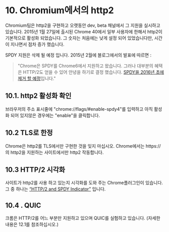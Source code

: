 # 10. Chromium에서의 http2

Chromium팀은 http2을 구현하고 오랫동안 dev, beta 채널에서 그 지원을 실시하고 있습니다. 2015년 1월 27일에 출시된 Chrome 40에서 일부 사용자에 한해서 http2이 기본적으로 활성화 되었습니다. 그 숫자는 처음에는 낮게 설정 되어 있었습니다만, 시간이 지나면서 점차 증가 했습니다.

SPDY 지원은 삭제 될 예정 입니다. 2015년 2월에 블로그에서의 발표에 따르면 :

> "Chrome은 SPDY를 Chrome6에서 지원하고 왔습니다. 그러나 대부분의 혜택은 HTTP/2도 얻을 수 있어 안녕을 하기로 결정 했습니다. [SPDY을 2016년 초에 제거 할 예정](https://blog.chromium.org/2015/02/hello-http2-goodbye-spdy.html)입니다."

## 10.1. http2 활성화 확인

브라우저의 주소 표시줄에 "chrome://flags/\#enable-spdy4"를 입력하고 아직 활성화 되어 있지않은 경우에는 "enable"을 클릭합니다.

## 10.2 TLS로 한정

Chrome은 http2를 TLS에서만 구현한 것을 잊지 마십시오. Chrome에서는 https://의 http2을 지원하는 사이트에서만 http2 작동합니다.

## 10.3 HTTP/2 시각화

사이트가 http2를 사용 하고 있는지 시각화를 도와 주는 Chrome플러그인이 있습니다. 그 중 하나는 [“HTTP/2 and SPDY Indicator”](https://chrome.google.com/webstore/detail/spdy-indicator/mpbpobfflnpcgagjijhmgnchggcjblin) 입니다.

## 10.4 . QUIC

크롬은 HTTP/2를 어느 부분만 지원하고 있으며 QUIC를 실험하고 있습니다. \(자세한 내용은 12.1를 참조하십시오.\)

